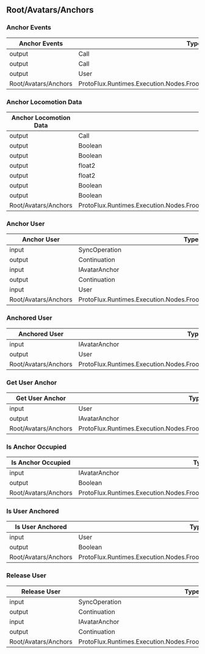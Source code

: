 <!-----------------------------------------------------------------------+
 ! This file has been generated using a script. Do not edit it manually. !
 ! Edit the individual node pages instead.                               !
 +----------------------------------------------------------------------->

## Root/Avatars/Anchors

### Anchor Events

<!-- ProtofluxNode:start -->
| Anchor Events | Type | Label |
| --- | ---- | ----- |
| output | Call | OnAnchored |
| output | Call | OnReleased |
| output | User | User |
| Root/Avatars/Anchors | ProtoFlux.Runtimes.Execution.Nodes.FrooxEngine.Avatar.Anchors.AnchorEvents |  |
<!-- ProtofluxNode:end -->


### Anchor Locomotion Data

<!-- ProtofluxNode:start -->
| Anchor Locomotion Data | Type | Label |
| --- | ---- | ----- |
| output | Call | OnLocomotionUpdate |
| output | Boolean | HasPrimary |
| output | Boolean | HasSecondary |
| output | float2 | PrimaryAxis |
| output | float2 | SecondaryAxis |
| output | Boolean | PrimaryAction |
| output | Boolean | SecondaryAction |
| Root/Avatars/Anchors | ProtoFlux.Runtimes.Execution.Nodes.FrooxEngine.Avatar.Anchors.AnchorLocomotionData |  |
<!-- ProtofluxNode:end -->


### Anchor User

<!-- ProtofluxNode:start -->
| Anchor User | Type | Label |
| --- | ---- | ----- |
| input | SyncOperation | * |
| output | Continuation | OnAnchored |
| input | IAvatarAnchor | Anchor |
| output | Continuation | OnFailure |
| input | User | User |
| Root/Avatars/Anchors | ProtoFlux.Runtimes.Execution.Nodes.FrooxEngine.Avatar.Anchors.AnchorUser |  |
<!-- ProtofluxNode:end -->


### Anchored User

<!-- ProtofluxNode:start -->
| Anchored User | Type | Label |
| --- | ---- | ----- |
| input | IAvatarAnchor | Anchor |
| output | User | * |
| Root/Avatars/Anchors | ProtoFlux.Runtimes.Execution.Nodes.FrooxEngine.Avatar.Anchors.AnchoredUser |  |
<!-- ProtofluxNode:end -->


### Get User Anchor

<!-- ProtofluxNode:start -->
| Get User Anchor | Type | Label |
| --- | ---- | ----- |
| input | User | User |
| output | IAvatarAnchor | * |
| Root/Avatars/Anchors | ProtoFlux.Runtimes.Execution.Nodes.FrooxEngine.Avatar.Anchors.GetUserAnchor |  |
<!-- ProtofluxNode:end -->


### Is Anchor Occupied

<!-- ProtofluxNode:start -->
| Is Anchor Occupied | Type | Label |
| --- | ---- | ----- |
| input | IAvatarAnchor | Anchor |
| output | Boolean | * |
| Root/Avatars/Anchors | ProtoFlux.Runtimes.Execution.Nodes.FrooxEngine.Avatar.Anchors.IsAnchorOccupied |  |
<!-- ProtofluxNode:end -->


### Is User Anchored

<!-- ProtofluxNode:start -->
| Is User Anchored | Type | Label |
| --- | ---- | ----- |
| input | User | User |
| output | Boolean | * |
| Root/Avatars/Anchors | ProtoFlux.Runtimes.Execution.Nodes.FrooxEngine.Avatar.Anchors.IsUserAnchored |  |
<!-- ProtofluxNode:end -->


### Release User

<!-- ProtofluxNode:start -->
| Release User | Type | Label |
| --- | ---- | ----- |
| input | SyncOperation | * |
| output | Continuation | OnReleased |
| input | IAvatarAnchor | Anchor |
| output | Continuation | OnFailure |
| Root/Avatars/Anchors | ProtoFlux.Runtimes.Execution.Nodes.FrooxEngine.Avatar.Anchors.ReleaseUser |  |
<!-- ProtofluxNode:end -->


